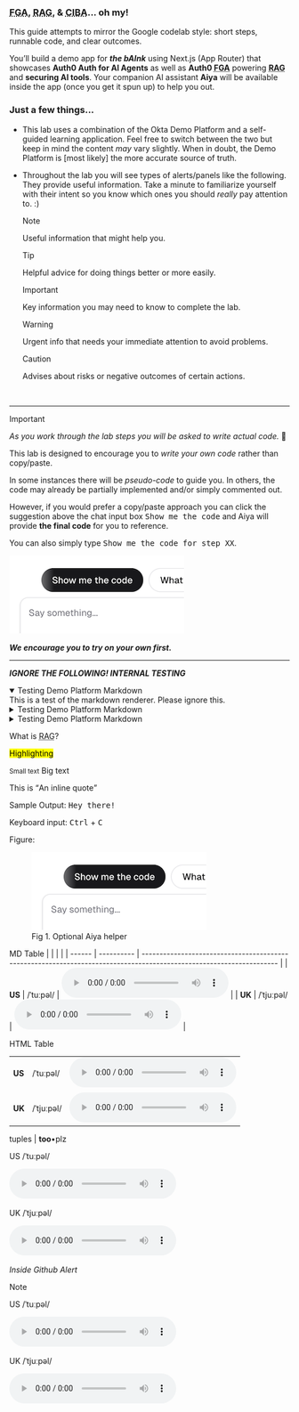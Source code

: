 ### <abbr title='Fine-Grained Authorization'>FGA</abbr>, <abbr title='Retrieval-Augmented Generation'>RAG</abbr>, & <abbr title='Client Initiated Backchannel Authentication'>CIBA</abbr>... oh my!

This guide attempts to mirror the Google codelab style: short steps, runnable code, and clear outcomes.

You’ll build a demo app for ***the bAInk*** using Next.js (App Router) that showcases **Auth0 Auth for AI Agents** as well as **Auth0 <abbr title='Fine-Grained Authorization'>FGA</abbr>** powering **<abbr title='Retrieval-Augmented Generation'>RAG</abbr>** and **securing AI tools**. Your companion AI assistant **Aiya** will be available inside the app (once you get it spun up) to help you out.

### Just a few things...

- This lab uses a combination of the Okta Demo Platform and a self-guided learning application. Feel free to switch between the two but keep in mind the content _may_ vary slightly. When in doubt, the Demo Platform is [most likely] the more accurate source of truth.

- Throughout the lab you will see types of alerts/panels like the following. They provide useful information. Take a minute to familiarize yourself with their intent so you know which ones you should _really_ pay attention to. :)

  > [!NOTE]
  > Useful information that might help you.

  > [!Tip]
  > Helpful advice for doing things better or more easily.

  > [!Important]
  > Key information you may need to know to complete the lab.

  > [!Warning]
  > Urgent info that needs your immediate attention to avoid problems.

  > [!Caution]
  > Advises about risks or negative outcomes of certain actions.

<br>

---
> [!IMPORTANT]
> *As you work through the lab steps you will be asked to write actual code.* 🙌
>
> This lab is designed to encourage you to *write your own code* rather than copy/paste.
>
> In some instances there will be *pseudo-code* to guide you. In others, the code may already be partially implemented and/or simply commented out.
>
> However, if you would prefer a copy/paste approach you can click the suggestion above the chat input box <kbd>Show me the code</kbd> and Aiya will provide **the final code** for you to reference.
>
> You can also simply type <kbd>Show me the code for step XX</kbd>.
>
> ![Show me the code](./assets/images/show-me-the-code.png)
>
> ***We encourage you to try on your own first.***

---

***IGNORE THE FOLLOWING! INTERNAL TESTING***
<details open=true>
<summary>Testing Demo Platform Markdown</summary>
This is a test of the markdown renderer. Please ignore this.
</details>

<details>
<summary>Testing Demo Platform Markdown</summary>
<p style='padding: 15px'>This is a test of the markdown renderer. Please ignore this.</p>
</details>

<details>
<summary>Testing Demo Platform Markdown</summary>
  <table>
    <tr>
      <td>
        <b>US</b>
      </td>
      <td>
        /ˈtuːpəl/
      </td>
      <td>
        <audio controls>
          <source src='./assets/audio/tuples_en_us.mp3' type='audio/mpeg'>
          Sadly audio is not supported
        </audio>
      </td>
    </tr>
    <tr>
      <td>
        <b>UK</b>
      </td>
      <td>
        /ˈtjuːpəl/
      </td>
      <td>
        <audio controls>
          <source src='./assets/audio/tuples_en_uk.mp3' type='audio/mpeg'>
          Sadly audio is not supported
        </audio>
      </td>
    </tr>
  </table>
</details>

What is <abbr title='Retrieval-Augmented Generation'>RAG</abbr>?

<mark>Highlighting</mark>

<small>Small text</small> Big text

This is <q>An inline quote</q>

Sample Output: <samp>Hey there!</samp>

Keyboard input: <kbd>Ctrl</kbd> + <kbd>C</kbd>

Figure:
<figure>
<img src='./assets/images/show-me-the-code.png'/>
<figcaption>Fig 1. Optional Aiya helper</figcaption>
</figure>

MD Table
|        |            |                                                                                                                      |
| ------ | ---------- | -------------------------------------------------------------------------------------------------------------------- |
| **US** | /ˈtuːpəl/  | <audio controls><source src='./assets/audio/tuples_en_us.mp3' type='audio/mpeg'>Sadly audio is not supported</audio> |
| **UK** | /ˈtjuːpəl/ | <audio controls><source src='./assets/audio/tuples_en_uk.mp3' type='audio/mpeg'>Sadly audio is not supported</audio> |

HTML Table
<table>
  <tr>
    <td>
      <b>US</b>
    </td>
    <td>
      /ˈtuːpəl/
    </td>
    <td>
      <audio controls>
        <source src='./assets/audio/tuples_en_us.mp3' type='audio/mpeg'>
        Sadly audio is not supported
      </audio>
    </td>
  </tr>
  <tr>
    <td>
      <b>UK</b>
    </td>
    <td>
      /ˈtjuːpəl/
    </td>
    <td>
      <audio controls>
        <source src='./assets/audio/tuples_en_uk.mp3' type='audio/mpeg'>
        Sadly audio is not supported
      </audio>
    </td>
  </tr>
</table>

tuples | **too**•plz

US /ˈtuːpəl/

<audio controls>
  <source src='./assets/audio/tuples_en_us.mp3' type='audio/mpeg'>
  Sadly audio is not supported :(
</audio>

UK /ˈtjuːpəl/

<audio controls>
  <source src='./assets/audio/tuples_en_uk.mp3' type='audio/mpeg'>
  Sadly audio is not supported :(
</audio>


*Inside Github Alert*
> [!NOTE]
> US /ˈtuːpəl/
>
> <audio controls>
>   <source src='./assets/audio/tuples_en_us.mp3' type='audio/mpeg'>
>   Sadly audio is not supported :(
> </audio>
>
> UK /ˈtjuːpəl/
>
> <audio controls>
>   <source src='./assets/audio/tuples_en_uk.mp3' type='audio/mpeg'>
>   Sadly audio is not supported :(
> </audio>